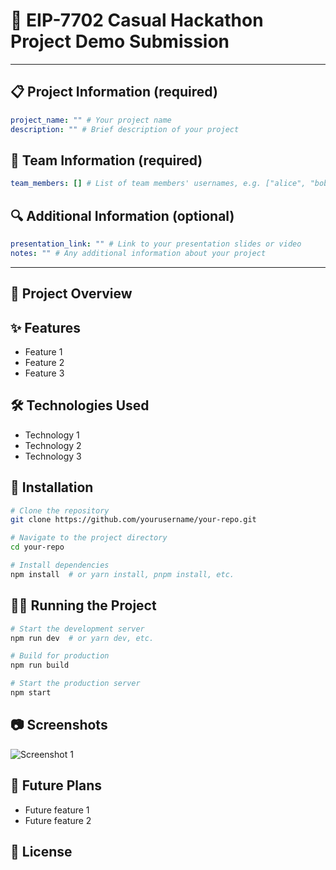 # 🚀 EIP-7702 Casual Hackathon Project Demo Submission

<!--
Please fill out the information below. This information will be automatically processed.
Do not remove the --- markers or change the field names.
-->

---
## 📋 Project Information (required)

```yaml
project_name: "" # Your project name
description: "" # Brief description of your project
```

## 👥 Team Information (required)

```yaml
team_members: [] # List of team members' usernames, e.g. ["alice", "bob"]
```

## 🔍 Additional Information (optional)

```yaml
presentation_link: "" # Link to your presentation slides or video
notes: "" # Any additional information about your project
```
---

<!-- Do not edit below this line. This section will be automatically generated when your demo submission is processed. -->

## 📖 Project Overview

<!-- Provide a more detailed description of your project here -->

## ✨ Features

- Feature 1
- Feature 2
- Feature 3

## 🛠️ Technologies Used

- Technology 1
- Technology 2
- Technology 3

## 🚀 Installation

```bash
# Clone the repository
git clone https://github.com/yourusername/your-repo.git

# Navigate to the project directory
cd your-repo

# Install dependencies
npm install  # or yarn install, pnpm install, etc.
```

## 🏃‍♂️ Running the Project

```bash
# Start the development server
npm run dev  # or yarn dev, etc.

# Build for production
npm run build

# Start the production server
npm start
```

## 📷 Screenshots

<!-- Add screenshots of your project here -->
![Screenshot 1](path/to/screenshot1.png)

## 🔮 Future Plans

- Future feature 1
- Future feature 2

## 📝 License

<!-- Specify your project license -->

